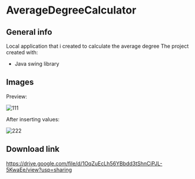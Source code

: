 # AverageDegreeCalculator
## General info
Local application that i created to calculate the average degree 
The project created with:

- Java swing library

## Images

Preview:

![111](https://user-images.githubusercontent.com/45402007/125179217-2f326100-e1f5-11eb-8875-33d982c28680.jpeg)

After inserting values:

![222](https://user-images.githubusercontent.com/45402007/125179218-30638e00-e1f5-11eb-936d-1032b657799b.jpeg)

## Download link
https://drive.google.com/file/d/1OqZuEcLh56YBbdd3tShnCiPJL-5KwaEe/view?usp=sharing
